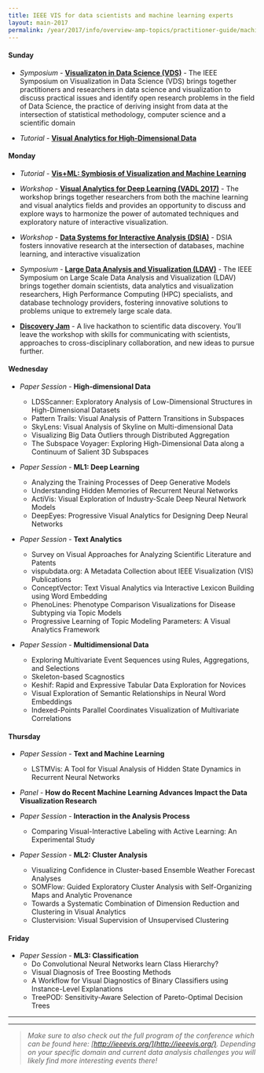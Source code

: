 ```yaml
---
title: IEEE VIS for data scientists and machine learning experts
layout: main-2017
permalink: /year/2017/info/overview-amp-topics/practitioner-guide/machine-learning
---
```



#### Sunday
* *Symposium* - **[Visualizaton in Data Science (VDS)](http://www.visualdatascience.org/2017/index.html)** -
The IEEE Symposium on Visualization in Data Science (VDS) brings together practitioners and researchers in data science and visualization to discuss practical issues and identify open research problems in the field of Data Science, the practice of deriving insight from data at the intersection of statistical methodology, computer science and a scientific domain

* *Tutorial* - **[Visual Analytics for High-Dimensional Data](http://ieeevis.org/year/2017/info/tutorials#VA_High-Dim)**



#### Monday

* *Tutorial* - **[Vis+ML: Symbiosis of Visualization and Machine Learning](http://ieeevis.org/year/2017/info/tutorials#Vis+ML)**

* *Workshop* - **[Visual Analytics for Deep Learning (VADL 2017)](https://vadl2017.github.io/)** -
The workshop brings together researchers from both the machine learning and visual analytics fields and provides an opportunity to discuss and explore ways to harmonize the power of automated techniques and exploratory nature of interactive visualization.

* *Workshop* - **[Data Systems for Interactive Analysis (DSIA)](http://www.interactive-analysis.org/)** -
DSIA fosters innovative research at the intersection of databases, machine learning, and interactive visualization

* *Symposium* - **[Large Data Analysis and Visualization (LDAV)](http://ldav.org/)** -
The IEEE Symposium on Large Scale Data Analysis and Visualization (LDAV) brings together domain scientists, data analytics and visualization researchers, High Performance Computing (HPC) specialists, and database technology providers, fostering innovative solutions to problems unique to extremely large scale data.

* **[Discovery Jam](http://discoveryjam.com/)** -
A live hackathon to scientific data discovery. You’ll leave the workshop with skills for communicating with scientists, approaches to cross-disciplinary collaboration, and new ideas to pursue further.

#### Wednesday 

* *Paper Session* - **High-dimensional Data**	
  * LDSScanner: Exploratory Analysis of Low-Dimensional Structures in High-Dimensional Datasets
  * Pattern Trails: Visual Analysis of Pattern Transitions in Subspaces
  * SkyLens: Visual Analysis of Skyline on Multi-dimensional Data
  * Visualizing Big Data Outliers through Distributed Aggregation
  * The Subspace Voyager: Exploring High-Dimensional Data along a Continuum of Salient 3D Subspaces

* *Paper Session* - **ML1: Deep Learning** 
  * Analyzing the Training Processes of Deep Generative Models
  * Understanding Hidden Memories of Recurrent Neural Networks
  * ActiVis: Visual Exploration of Industry-Scale Deep Neural Network Models
  * DeepEyes: Progressive Visual Analytics for Designing Deep Neural Networks

* *Paper Session* - **Text Analytics**
  * Survey on Visual Approaches for Analyzing Scientific Literature and Patents
  * vispubdata.org: A Metadata Collection about IEEE Visualization (VIS) Publications
  * ConceptVector: Text Visual Analytics via  Interactive Lexicon Building using Word Embedding
  * PhenoLines: Phenotype Comparison Visualizations for Disease Subtyping via Topic Models
  * Progressive Learning of Topic Modeling Parameters: A Visual Analytics Framework

* *Paper Session* - **Multidimensional Data**
  * Exploring Multivariate Event Sequences using Rules, Aggregations, and Selections
  * Skeleton-based Scagnostics
  * Keshif: Rapid and Expressive Tabular Data Exploration for Novices
  * Visual Exploration of Semantic Relationships in Neural Word Embeddings
  * Indexed-Points Parallel Coordinates Visualization of Multivariate Correlations
 
 
 
#### Thursday

* *Paper Session* - **Text and Machine Learning**
  * LSTMVis: A Tool for Visual Analysis of Hidden State Dynamics in Recurrent Neural Networks

* *Panel* - **How do Recent Machine Learning Advances Impact the Data Visualization Research**

* *Paper Session* - **Interaction in the Analysis Process**
  * Comparing Visual-Interactive Labeling with Active Learning: An Experimental Study

* *Paper Session* - **ML2: Cluster Analysis**
  * Visualizing Confidence in Cluster-based Ensemble Weather Forecast Analyses
  * SOMFlow: Guided Exploratory Cluster Analysis with Self-Organizing Maps and Analytic Provenance
  * Towards a Systematic Combination of Dimension Reduction and Clustering in Visual Analytics
  * Clustervision: Visual Supervision of Unsupervised Clustering

 
#### Friday
* *Paper Session* - **ML3: Classification**
  * Do Convolutional Neural Networks learn Class Hierarchy?
  * Visual Diagnosis of Tree Boosting Methods
  * A Workflow for Visual Diagnostics of Binary Classifiers using Instance-Level Explanations
  * TreePOD: Sensitivity-Aware Selection of Pareto-Optimal Decision Trees


-----
*** 

> _Make sure to also check out the full program of the conference which can be found here: [http://ieeevis.org/](http://ieeevis.org/). 
Depending on your specific domain and current data analysis challenges you will likely find more interesting events there!_
